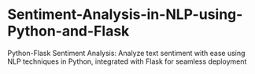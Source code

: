 # Sentiment-Analysis-in-NLP-using-Python-and-Flask
Python-Flask Sentiment Analysis: Analyze text sentiment with ease using NLP techniques in Python, integrated with Flask for seamless deployment
